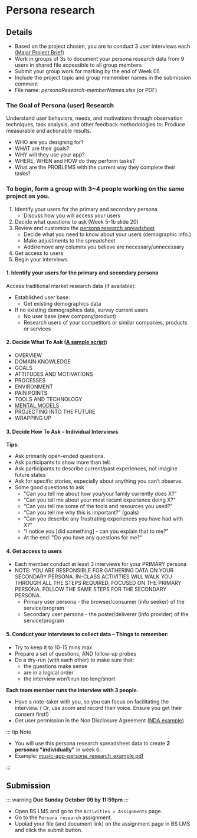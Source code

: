 # Persona research

## Details

- Based on the project chosen, you are to conduct 3 user interviews each [(Major Project Brief)](./project-brief.md)
- Work in groups of 3s to document your persona research data from 9 users in shared file accessible to all group members
- Submit your group work for marking by the end of Week 05
- Include the project topic and group memember names in the submission comment
- File name: _personaResearch-memberNames.xlsx_ (or PDF)

### The Goal of Persona (user) Research
Understand user behaviors, needs, and motivations through observation techniques, task analysis, and other feedback methodologies to: 
Produce measurable and actionable results.
- WHO are you designing for?
- WHAT are their goals?
- WHY will they use your app?
- WHERE, WHEN and HOW do they perform tasks?
- What are the PROBLEMS with the current way they complete their tasks?


### To begin, form a group with 3~4 people working on the same project as you.

1. Identify your users for the primary and secondary persona
    - Discuss how you will access your users
2. Decide what questions to ask (Week 5-1b slide 20)
3. Review and customize the [persona research spreadsheet](https://docs.google.com/spreadsheets/d/1oQMsQwGLWMzClIwAz_1pMDOw2DaCgBIaGXyAhFnW7XY/edit?usp=sharing)
    - Decide what you need to know about your users (demographic info.)
    - Make adjustments to the spreadsheet
    - Add/remove any columns you believe are necessary/unnecessary
4. Get access to users
5. Begin your interviews


#### 1. **Identify your users for the primary and secondary persona**
Access traditional market research data (if available):
- Established user base:
    - Get existing demographics data
- If no existing demographics data, survey current users
    - No user base (new company/product)
    - Research users of your competitors or similar companies, products or services


#### 2. **Decide What To Ask** ([A sample script](https://www.smashingmagazine.com/2014/08/a-closer-look-at-personas-part-2/#overview))
- OVERVIEW 
- DOMAIN KNOWLEDGE 
- GOALS
- ATTITUDES AND MOTIVATIONS
- PROCESSES 
- ENVIRONMENT 
- PAIN POINTS 
- TOOLS AND TECHNOLOGY 
- [MENTAL MODELS](https://en.wikipedia.org/wiki/Mental_model)
- PROJECTING INTO THE FUTURE
- WRAPPING UP 


#### 3. Decide How To Ask – Individual Interviews

**Tips:**
- Ask primarily open-ended questions.
- Ask participants to show more than tell.
- Ask participants to describe current/past experiences, not imagine future states
- Ask for specific stories, especially about anything you can’t observe.
- Some good questions to ask
    - "Can you tell me about how you/your family currently does X?”
    - “Can you tell me about your most recent experience doing  X?"
    - “Can you tell me some of the tools and resources you used?”
    - “Can you tell me why this is important?” (goals)
    - “Can you describe any frustrating experiences you have had with X?”
    - "I notice you [did something] - can you explain that to me?"
    - At the end: "Do you have any questions for me?"


#### 4. Get access to users 
- Each member conduct at least 3 interviews for your PRIMARY persona
- NOTE: YOU ARE RESPONSIBLE FOR GATHERING DATA ON YOUR SECONDARY PERSONA. IN-CLASS ACTIVITIES WILL WALK YOU THROUGH ALL THE STEPS REQUIRED, FOCUSED ON THE PRIMARY PERSONA. FOLLOW THE SAME STEPS FOR THE SECONDARY PERSONA.
    - Primary user persona - the browser/consumer (info seeker) of the service/program
    - Secondary user persona - the poster/deliverer (info provider) of the service/program


#### 5. Conduct your interviews to collect data – Things to remember:
- Try to keep it to 10-15 mins max
- Prepare a set of questions, AND follow-up probes
- Do a dry-run (with each other) to make sure that:
    - the questions make sense
    - are in a logical order
    - the interview won’t run too long/short

**Each team member runs the interview with 3 people.**
- Have a note-taker with you, so you can focus on facilitating the interview. ( Or, use zoom and record their voice. Ensure you get their consent first!)
- Get user permission in the Non Disclosure Agreement [(NDA example)](https://docs.google.com/forms/d/1jDQfyZg0oNOnJdgZYecHtr0E1483E683BaEdcUPfyzc/edit?usp=sharing)


::: tip Note

- You will use this persona research spreadsheet data to create **2 personas "individually"** in week 6.
- Example: [music-app-persona_research_example.pdf](https://drive.google.com/file/d/1k0y1tr6OuNoZNOM3jQKLf2_wcxcl1rv9/view?usp=sharing)

::: 


## Submission

::: warning
**Due Sunday October 09 by 11:59pm**
:::

- Open BS LMS and go to the `Activities > Assignments` page.
- Go to the `Persona research` assignment.
- Upolad your file (and document link) on the assignment page in BS LMS and click the submit button.